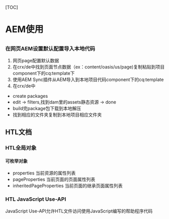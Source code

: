 [TOC]
# AEM使用

## 
### 在网页AEM设置默认配置导入本地代码
1. 网页page配置默认数据
2. 在crx/de中找到页面节点数据（ex：content/oasis/us/page)复制粘贴到项目component下的cq:template下
3. 使用AEM Sync插件从AEM导入到本地项目代码component下的cq:template
4. 在crx/de中
  + create packages
  + edit -> filters,找到dam里的assets静态资源 -> done
  + build完package包下载到本地解压
  + 找到相应的文件夹复制到本地项目相应文件夹

  ## HTL文档
  ### HTL全局对象
  #### 可枚举对象
  + properties 当前资源的属性列表
  + pageProperties 当前页面的页面属性列表
  + inheritedPageProperties 当前页面的继承页面属性列表
  
  ### HTL JavaScript Use-API
  JavaScript Use-API允许HTL文件访问使用JavaScript编写的帮助程序代码